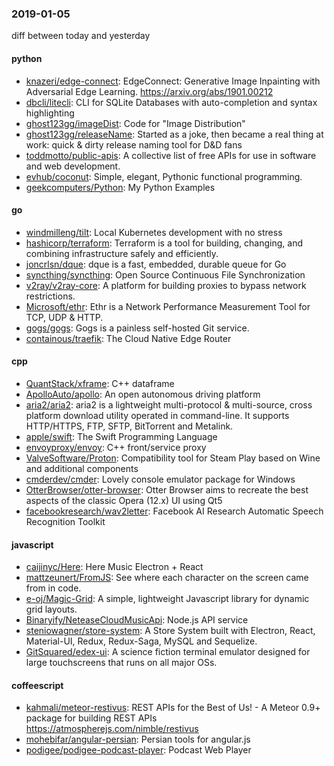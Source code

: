 ### 2019-01-05
diff between today and yesterday

#### python
* [knazeri/edge-connect](https://github.com/knazeri/edge-connect): EdgeConnect: Generative Image Inpainting with Adversarial Edge Learning. https://arxiv.org/abs/1901.00212
* [dbcli/litecli](https://github.com/dbcli/litecli): CLI for SQLite Databases with auto-completion and syntax highlighting
* [ghost123gg/imageDist](https://github.com/ghost123gg/imageDist): Code for "Image Distribution"
* [ghost123gg/releaseName](https://github.com/ghost123gg/releaseName): Started as a joke, then became a real thing at work: quick & dirty release naming tool for D&D fans
* [toddmotto/public-apis](https://github.com/toddmotto/public-apis): A collective list of free APIs for use in software and web development.
* [evhub/coconut](https://github.com/evhub/coconut): Simple, elegant, Pythonic functional programming.
* [geekcomputers/Python](https://github.com/geekcomputers/Python): My Python Examples

#### go
* [windmilleng/tilt](https://github.com/windmilleng/tilt): Local Kubernetes development with no stress
* [hashicorp/terraform](https://github.com/hashicorp/terraform): Terraform is a tool for building, changing, and combining infrastructure safely and efficiently.
* [joncrlsn/dque](https://github.com/joncrlsn/dque): dque is a fast, embedded, durable queue for Go
* [syncthing/syncthing](https://github.com/syncthing/syncthing): Open Source Continuous File Synchronization
* [v2ray/v2ray-core](https://github.com/v2ray/v2ray-core): A platform for building proxies to bypass network restrictions.
* [Microsoft/ethr](https://github.com/Microsoft/ethr): Ethr is a Network Performance Measurement Tool for TCP, UDP & HTTP.
* [gogs/gogs](https://github.com/gogs/gogs): Gogs is a painless self-hosted Git service.
* [containous/traefik](https://github.com/containous/traefik): The Cloud Native Edge Router

#### cpp
* [QuantStack/xframe](https://github.com/QuantStack/xframe): C++ dataframe
* [ApolloAuto/apollo](https://github.com/ApolloAuto/apollo): An open autonomous driving platform
* [aria2/aria2](https://github.com/aria2/aria2): aria2 is a lightweight multi-protocol & multi-source, cross platform download utility operated in command-line. It supports HTTP/HTTPS, FTP, SFTP, BitTorrent and Metalink.
* [apple/swift](https://github.com/apple/swift): The Swift Programming Language
* [envoyproxy/envoy](https://github.com/envoyproxy/envoy): C++ front/service proxy
* [ValveSoftware/Proton](https://github.com/ValveSoftware/Proton): Compatibility tool for Steam Play based on Wine and additional components
* [cmderdev/cmder](https://github.com/cmderdev/cmder): Lovely console emulator package for Windows
* [OtterBrowser/otter-browser](https://github.com/OtterBrowser/otter-browser): Otter Browser aims to recreate the best aspects of the classic Opera (12.x) UI using Qt5
* [facebookresearch/wav2letter](https://github.com/facebookresearch/wav2letter): Facebook AI Research Automatic Speech Recognition Toolkit

#### javascript
* [caijinyc/Here](https://github.com/caijinyc/Here): Here Music   Electron + React 
* [mattzeunert/FromJS](https://github.com/mattzeunert/FromJS): See where each character on the screen came from in code.
* [e-oj/Magic-Grid](https://github.com/e-oj/Magic-Grid): A simple, lightweight Javascript library for dynamic grid layouts.
* [Binaryify/NeteaseCloudMusicApi](https://github.com/Binaryify/NeteaseCloudMusicApi):  Node.js API service
* [steniowagner/store-system](https://github.com/steniowagner/store-system): A Store System built with Electron, React, Material-UI, Redux, Redux-Saga, MySQL and Sequelize.
* [GitSquared/edex-ui](https://github.com/GitSquared/edex-ui): A science fiction terminal emulator designed for large touchscreens that runs on all major OSs.

#### coffeescript
* [kahmali/meteor-restivus](https://github.com/kahmali/meteor-restivus): REST APIs for the Best of Us! - A Meteor 0.9+ package for building REST APIs https://atmospherejs.com/nimble/restivus
* [mohebifar/angular-persian](https://github.com/mohebifar/angular-persian):  Persian tools for angular.js
* [podigee/podigee-podcast-player](https://github.com/podigee/podigee-podcast-player): Podcast Web Player
